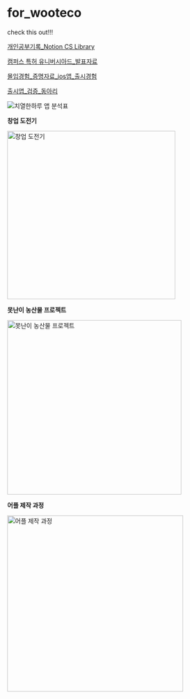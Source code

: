 # for_wooteco

check this out!!!

[개인공부기록_Notion CS Library](https://www.notion.so/CS-Library-11f93c9a0058423abc450348b9df9ce0)

[캠퍼스 특허 유니버시아드_발표자료](https://github.com/bmong4mong0318/for_wooteco/blob/main/%EC%BA%A0%ED%8D%BC%EC%8A%A4%20%ED%8A%B9%ED%97%88%20%EC%9C%A0%EB%8B%88%EB%B2%84%EC%8B%9C%EC%95%84%EB%93%9C%20%EB%B0%9C%ED%91%9C%20%EC%9E%90%EB%A3%8C.pdf)

[몰입경험_증명자료_ios앱_출시경험](https://github.com/bmong4mong0318/for_wooteco/blob/main/%EC%B9%98%EC%97%B4%ED%95%9C%20%ED%95%98%EB%A3%A8_IR%EC%9E%90%EB%A3%8C.pdf)

[출시앱_검증_동아리](https://github.com/bmong4mong0318/for_wooteco/blob/main/'%EC%9D%BC%EB%8B%A8%EA%B0%80%EC%9E%90'%20OT.pdf)

![치열한하루 앱 분석표](https://user-images.githubusercontent.com/96916551/197405485-7f229cd1-4b05-4ed5-b46f-e6c73be6642b.JPG)

**창업 도전기**


<img width="386" alt="창업 도전기" src="https://user-images.githubusercontent.com/96916551/199268088-d166ec01-e154-4350-a73b-5ddb405009d1.png">

**못난이 농산물 프로젝트**


<img width="400" alt="못난이 농산물 프로젝트" src="https://user-images.githubusercontent.com/96916551/199268067-7c206d77-0bd5-4abe-a653-da2e25e3cb7c.png">

**어플 제작 과정**


<img width="404" alt="어플 제작 과정" src="https://user-images.githubusercontent.com/96916551/199268079-c9d9f5b6-948d-44ee-8a42-ce58f0d9dca7.png">
